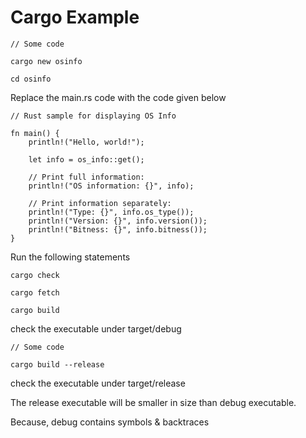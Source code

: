 # Cargo Example

```
// Some code

cargo new osinfo

cd osinfo
```

Replace the main.rs code with the code given below

```
// Rust sample for displaying OS Info

fn main() {
    println!("Hello, world!");

    let info = os_info::get();

    // Print full information:
    println!("OS information: {}", info);

    // Print information separately:
    println!("Type: {}", info.os_type());
    println!("Version: {}", info.version());
    println!("Bitness: {}", info.bitness());
}

```

Run the following statements

```
cargo check

cargo fetch

cargo build
```

check the executable under target/debug

```
// Some code

cargo build --release
```

check the executable under target/release

The release executable will be smaller in size than debug executable.

Because, debug contains symbols & backtraces

